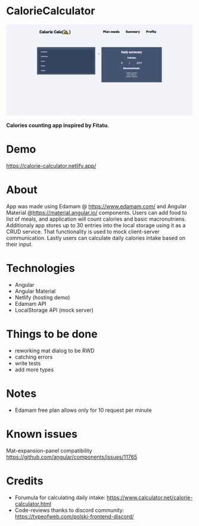 # CalorieCalculator

![CalorieCalculator Demo](demo/calorie-calc-addingItem.gif)

**Calories counting app inspired by Fitatu.**

# Demo

https://calorie-calculator.netlify.app/

# About
App was made using Edamam @ https://www.edamam.com/ and Angular Material @https://material.angular.io/ components.
Users can add food to list of meals, and application will count calories and basic macronutriens.
Additionaly app stores up to 30 entries into the local storage using it as a CRUD service. That functionality is used to mock client-server communication.
Lastly users can calculate daily calories intake based on their input.

# Technologies
- Angular
- Angular Material
- Netlify (hosting demo)
- Edamam API
- LocalStorage API (mock server)

# Things to be done
- reworking mat dialog to be RWD
- catching errors
- write tests
- add more types


# Notes 
- Edamam free plan allows only for 10 request per minute


# Known issues
Mat-expansion-panel compatibility https://github.com/angular/components/issues/11765

# Credits

- Forumula for calculating daily intake: https://www.calculator.net/calorie-calculator.html
- Code-reviews thanks to discord community: https://typeofweb.com/polski-frontend-discord/
